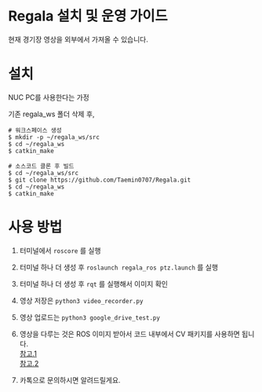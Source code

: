# Regala 설치 및 운영 가이드
현재 경기장 영상을 외부에서 가져올 수 있습니다.

# 설치
NUC PC를 사용한다는 가정

기존 regala_ws 폴더 삭제 후,

```
# 워크스페이스 생성
$ mkdir -p ~/regala_ws/src
$ cd ~/regala_ws
$ catkin_make

# 소스코드 클론 후 빌드
$ cd ~/regala_ws/src
$ git clone https://github.com/Taemin0707/Regala.git
$ cd ~/regala_ws
$ catkin_make
```

# 사용 방법
1. 터미널에서 `roscore` 를 실행
2. 터미널 하나 더 생성 후 `roslaunch regala_ros ptz.launch` 를 실행
3. 터미널 하나 더 생성 후 `rqt` 를 실행해서 이미지 확인
4. 영상 저장은 `python3 video_recorder.py`
5. 영상 업로드는 `python3 google_drive_test.py`
6. 영상을 다루는 것은 ROS 이미지 받아서 코드 내부에서 CV 패키지를 사용하면 됩니다.
<br>[참고.1](http://wiki.ros.org/ROS/Tutorials/WritingPublisherSubscriber%28python%29)
<br>[참고.2](http://wiki.ros.org/image_transport/Tutorials)

7. 카톡으로 문의하시면 알려드릴게요.
